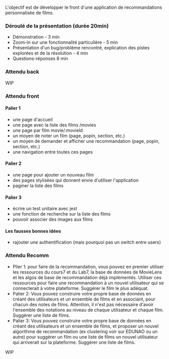 L'objectif est de développer le front d'une application de recommandations personnalisée de films.

### Déroulé de la présentation (durée 20min)

- Démonstration - 3 min
- Zoom-in sur une fonctionnalité particulière - 5 min
- Présentation d'un bug/problème rencontré, explication des pistes explorées et de la résolution - 4 min
- Questions-réponses 8 min

### Attendu back

WIP

### Attendu front

#### Palier 1
- une page d'accueil
- une page avec la liste des films /movies
- une page par film movie/:movieId
- un moyen de noter un film (page, popin, section, etc.)
- un moyen de demander et afficher une recommandation (page, popin, section, etc.)
- une navigation entre toutes ces pages

#### Palier 2
- une page pour ajouter un nouveau film
- des pages stylisées qui donnent envie d'utiliser l'application
- paginer la liste des films

#### Palier 3
- écrire un test unitaire avec jest
- une fonction de recherche sur la liste des films
- pouvoir associer des images aux films

#### Les fausses bonnes idées
- rajouter une authentification (mais pourquoi pas un switch entre users)


### Attendu Recomm

- Plier 1: pour faire de la recommandation, vous pouvez en premier utiliser les ressources du cours7 et du Lab7, la base de données de MovieLens et les algos de base de recommandation déjà implémentés. Utiliser ces ressources pour faire une recommandation à un nouvel utilisateur qui se connecterait à votre plateforme. Suggérer le film le plus adéquat. 
- Palier 2: Vous pouvez construire votre propre base de données en créant des utilisateurs  et un ensemble de films et en associant, pour chacun des notes de films. Attention, il n'est pas nécessaire d'avoir l'ensemble des notations au niveau de chaque utilisateur et chaque film. Suggérer une liste de films. 
- Palier 3:  Vous pouvez construire votre propre base de données en créant des utilisateurs  et un ensemble de films, et proposer un nouvel algorithme de recommandation (ex clustering voir sur EDUNAO ou un autre) pour suggérer un film ou une liste de films un nouvel utilisateur qui arriverait sur la plateforme. Suggérer une liste de films. 

WIP
